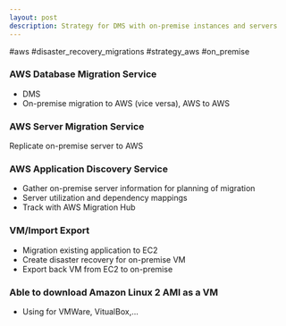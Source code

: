 ```yaml
---
layout: post
description: Strategy for DMS with on-premise instances and servers
---
```


#aws #disaster_recovery_migrations #strategy_aws #on_premise

### AWS Database Migration Service
- DMS
- On-premise migration to AWS (vice versa), AWS to AWS

### AWS Server Migration Service
Replicate on-premise server to AWS

### AWS Application Discovery Service
- Gather on-premise server information for planning of migration
- Server utilization and dependency mappings
- Track with AWS Migration Hub

### VM/Import Export
- Migration existing application to EC2
- Create disaster recovery for on-premise VM
- Export back VM from EC2 to on-premise

### Able to download Amazon Linux 2 AMI as a VM 
- Using for VMWare, VitualBox,...